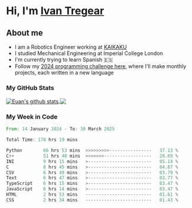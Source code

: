 # Hi, I'm [Ivan Tregear](https://www.linkedin.com/in/ivantregear/)

## About me

* I am a Robotics Engineer working at [KAIKAKU](https://github.com/KAIKAKU-AI)
* I studied Mechanical Engineering at Imperial College London
* I'm currently trying to learn Spanish :es:
* Follow my [2024 programming challenge here](https://github.com/ITregear?tab=repositories), where I'll make monthly projects, each written in a new language


### My GitHub Stats

<a href="#my-github-stats">
  <img align="center" src="https://github-readme-stats.vercel.app/api?username=itregear&count_private=true&show_icons=true&include_all_commits=true&theme=material-palenight" alt="Euan's github stats" />
</a>

<a href="#my-github-stats">
  <img align="center" src="https://github-readme-stats.vercel.app/api/top-langs/?username=itregear&layout=compact&theme=material-palenight" />
</a>

### My Week in Code
<!--START_SECTION:waka-->

```rust
From: 14 January 2024 - To: 30 March 2025

Total Time: 178 hrs 19 mins

Python        66 hrs 53 mins  >>>>>>>>>----------------   37.13 %
C++           51 hrs 40 mins  >>>>>>>------------------   28.69 %
INI           9 hrs 15 mins   >------------------------   05.14 %
C             8 hrs 45 mins   >------------------------   04.87 %
CSV           6 hrs 49 mins   >------------------------   03.79 %
Text          6 hrs 47 mins   >------------------------   03.77 %
TypeScript    6 hrs 15 mins   >------------------------   03.47 %
JavaScript    6 hrs 14 mins   >------------------------   03.47 %
HTML          2 hrs 53 mins   -------------------------   01.61 %
CSS           2 hrs 34 mins   -------------------------   01.43 %
```

<!--END_SECTION:waka-->
